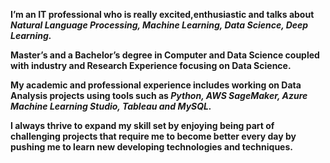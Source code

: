 **I’m an IT professional who is really excited,enthusiastic and talks about _Natural Language Processing, Machine Learning, Data Science, Deep Learning._**

**Master’s and a Bachelor’s degree in Computer and Data Science coupled with industry and Research Experience focusing on Data Science.**

**My academic and professional experience includes working on Data Analysis projects using tools such as _Python, AWS SageMaker, Azure Machine Learning Studio, Tableau and MySQL._**

**I always thrive to expand my skill set by enjoying being part of challenging projects that require me to become better every day by pushing me to learn new developing technologies and techniques.**





<!---
shashankReddy864/shashankReddy864 is a ✨ special ✨ repository because its `README.md` (this file) appears on your GitHub profile.
You can click the Preview link to take a look at your changes.
--->

